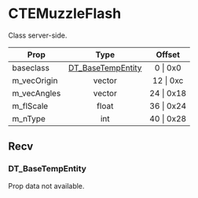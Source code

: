 # CTEMuzzleFlash

Class server-side.

|Prop|Type|Offset|
|---|:-:|:-:|
|baseclass|[DT_BaseTempEntity](#dt_basetempentity)|0 \| 0x0|
|m_vecOrigin|vector|12 \| 0xc|
|m_vecAngles|vector|24 \| 0x18|
|m_flScale|float|36 \| 0x24|
|m_nType|int|40 \| 0x28|

## Recv

### DT_BaseTempEntity

Prop data not available.
